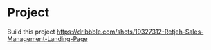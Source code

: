 # Project

Build this project https://dribbble.com/shots/19327312-Retjeh-Sales-Management-Landing-Page